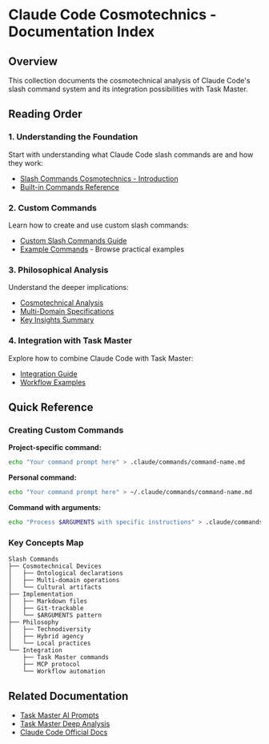 # Claude Code Cosmotechnics - Documentation Index

## Overview
This collection documents the cosmotechnical analysis of Claude Code's slash command system and its integration possibilities with Task Master.

## Reading Order

### 1. Understanding the Foundation
Start with understanding what Claude Code slash commands are and how they work:
- [Slash Commands Cosmotechnics - Introduction](documentation/CLAUDE_CODE_SLASH_COMMANDS_COSMOTECHNICS.md#introduction)
- [Built-in Commands Reference](documentation/CLAUDE_CODE_SLASH_COMMANDS_COSMOTECHNICS.md#built-in-slash-commands)

### 2. Custom Commands
Learn how to create and use custom slash commands:
- [Custom Slash Commands Guide](documentation/CLAUDE_CODE_SLASH_COMMANDS_COSMOTECHNICS.md#custom-slash-commands)
- [Example Commands](example-commands/) - Browse practical examples

### 3. Philosophical Analysis
Understand the deeper implications:
- [Cosmotechnical Analysis](documentation/CLAUDE_CODE_SLASH_COMMANDS_COSMOTECHNICS.md#cosmotechnical-analysis)
- [Multi-Domain Specifications](documentation/CLAUDE_CODE_SLASH_COMMANDS_COSMOTECHNICS.md#multi-domain-command-specifications)
- [Key Insights Summary](documentation/SLASH_COMMANDS_KEY_INSIGHTS.md)

### 4. Integration with Task Master
Explore how to combine Claude Code with Task Master:
- [Integration Guide](documentation/CLAUDE_CODE_TASK_MASTER_INTEGRATION.md)
- [Workflow Examples](documentation/CLAUDE_CODE_TASK_MASTER_INTEGRATION.md#example-implementation)

## Quick Reference

### Creating Custom Commands

**Project-specific command:**
```bash
echo "Your command prompt here" > .claude/commands/command-name.md
```

**Personal command:**
```bash
echo "Your command prompt here" > ~/.claude/commands/command-name.md
```

**Command with arguments:**
```bash
echo "Process $ARGUMENTS with specific instructions" > .claude/commands/process.md
```

### Key Concepts Map

```
Slash Commands
├── Cosmotechnical Devices
│   ├── Ontological declarations
│   ├── Multi-domain operations
│   └── Cultural artifacts
├── Implementation
│   ├── Markdown files
│   ├── Git-trackable
│   └── $ARGUMENTS pattern
├── Philosophy
│   ├── Technodiversity
│   ├── Hybrid agency
│   └── Local practices
└── Integration
    ├── Task Master commands
    ├── MCP protocol
    └── Workflow automation
```

## Related Documentation

- [Task Master AI Prompts](../AI_PROMPTS_DOCUMENTATION.md)
- [Task Master Deep Analysis](../tm-deepcode-analysis/)
- [Claude Code Official Docs](https://docs.anthropic.com/en/docs/claude-code)